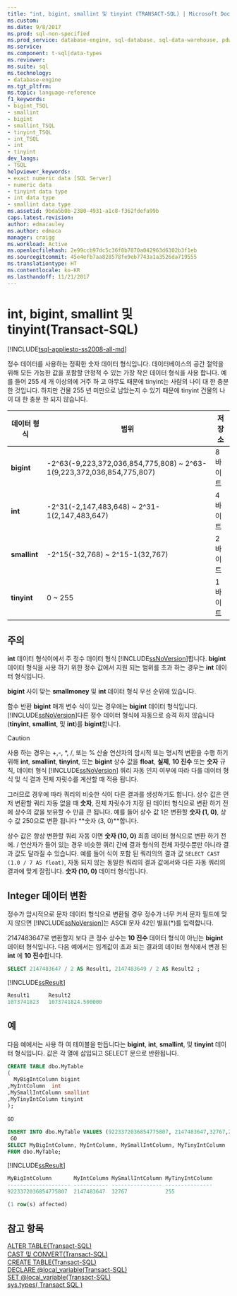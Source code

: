 ```yaml
---
title: "int, bigint, smallint 및 tinyint (TRANSACT-SQL) | Microsoft Docs"
ms.custom: 
ms.date: 9/8/2017
ms.prod: sql-non-specified
ms.prod_service: database-engine, sql-database, sql-data-warehouse, pdw
ms.service: 
ms.component: t-sql|data-types
ms.reviewer: 
ms.suite: sql
ms.technology:
- database-engine
ms.tgt_pltfrm: 
ms.topic: language-reference
f1_keywords:
- bigint_TSQL
- smallint
- bigint
- smallint_TSQL
- tinyint_TSQL
- int_TSQL
- int
- tinyint
dev_langs:
- TSQL
helpviewer_keywords:
- exact numeric data [SQL Server]
- numeric data
- tinyint data type
- int data type
- smallint data type
ms.assetid: 9bda5b0b-2380-4931-a1c8-f362fdefa99b
caps.latest.revision: 
author: edmacauley
ms.author: edmaca
manager: craigg
ms.workload: Active
ms.openlocfilehash: 2e99ccb97dc5c36f8b7870a042963d6302b3f1eb
ms.sourcegitcommit: 45e4efb7aa828578fe9eb7743a1a3526da719555
ms.translationtype: HT
ms.contentlocale: ko-KR
ms.lasthandoff: 11/21/2017
---
```

# <a name="int-bigint-smallint-and-tinyint-transact-sql"></a>int, bigint, smallint 및 tinyint(Transact-SQL)
[!INCLUDE[tsql-appliesto-ss2008-all-md](../../includes/tsql-appliesto-ss2008-all-md.md)]

정수 데이터를 사용하는 정확한 숫자 데이터 형식입니다. 데이터베이스의 공간 절약을 위해 모든 가능한 값을 포함할 안정적 수 있는 가장 작은 데이터 형식을 사용 합니다. 예를 들어 255 세 개 이상의에 거주 하 고 아무도 때문에 tinyint는 사람의 나이 대 한 충분 한 것입니다. 하지만 건물 255 년 미만으로 남았는지 수 있기 때문에 tinyint 건물의 나이 대 한 충분 한 되지 않습니다.
  
|데이터 형식|범위|저장소|  
|---|---|---|
|**bigint**|-2^63(-9,223,372,036,854,775,808) ~ 2^63-1(9,223,372,036,854,775,807)|8 바이트|  
|**int**|-2^31(-2,147,483,648) ~ 2^31-1(2,147,483,647)|4 바이트|  
|**smallint**|-2^15(-32,768) ~ 2^15-1(32,767)|2바이트|  
|**tinyint**|0 ~ 255|1바이트|  
  
## <a name="remarks"></a>주의  
**int** 데이터 형식이에서 주 정수 데이터 형식 [!INCLUDE[ssNoVersion](../../includes/ssnoversion-md.md)]합니다. **bigint** 데이터 형식을 사용 하기 위한 정수 값에서 지원 되는 범위를 초과 하는 경우는 **int** 데이터 형식입니다.
  
**bigint** 사이 맞는 **smallmoney** 및 **int** 데이터 형식 우선 순위에 있습니다.
  
함수 반환 **bigint** 매개 변수 식이 있는 경우에는 **bigint** 데이터 형식입니다. [!INCLUDE[ssNoVersion](../../includes/ssnoversion-md.md)]다른 정수 데이터 형식에 자동으로 승격 하지 않습니다 (**tinyint**, **smallint**, 및 **int**)를 **bigint**합니다.
  
> [!CAUTION]  
>  사용 하는 경우는 +,-, \*, /, 또는 % 산술 연산자의 암시적 또는 명시적 변환을 수행 하기 위해 **int**, **smallint**, **tinyint**, 또는  **bigint** 상수 값을 **float**, **실제**, **10 진수** 또는 **숫자** 규칙, 데이터 형식 [!INCLUDE[ssNoVersion](../../includes/ssnoversion-md.md)] 쿼리 자동 인지 여부에 따라 다를 데이터 형식 및 식 결과 전체 자릿수를 계산할 때 적용 됩니다.  
>   
>  그러므로 경우에 따라 쿼리의 비슷한 식이 다른 결과를 생성하기도 합니다. 상수 값은 먼저 변환할 쿼리 자동 없을 때 **숫자**, 전체 자릿수가 지정 된 데이터 형식으로 변환 하기 전에 상수의 값을 보유할 수 만큼 큰 됩니다. 예를 들어 상수 값 1은 변환할 **숫자 (1, 0)**, 상수 값 250으로 변환 됩니다 **숫자 (3, 0)**합니다.  
>   
>  상수 값은 항상 변환할 쿼리 자동 이면 **숫자 (10, 0)** 최종 데이터 형식으로 변환 하기 전에. / 연산자가 들어 있는 경우 비슷한 쿼리 간에 결과 형식의 전체 자릿수뿐만 아니라 결과 값도 달라질 수 있습니다. 예를 들어 식이 포함 된 쿼리의의 결과 값 `SELECT CAST (1.0 / 7 AS float)`, 자동 되지 않는 동일한 쿼리의 결과 값에서와 다른 자동 쿼리의 결과에 맞게 잘립니다. **숫자 (10, 0)** 데이터 형식입니다.  
  
## <a name="converting-integer-data"></a>Integer 데이터 변환
정수가 암시적으로 문자 데이터 형식으로 변환될 경우 정수가 너무 커서 문자 필드에 맞지 않으면 [!INCLUDE[ssNoVersion](../../includes/ssnoversion-md.md)]는 ASCII 문자 42인 별표(*)를 입력합니다.
  
2147483647로 변환할지 보다 큰 정수 상수는 **10 진수** 데이터 형식이 아닌는 **bigint** 데이터 형식입니다. 다음 예에서는 임계값이 초과 되는 결과의 데이터 형식에서 변경 된 **int** 에 **10 진수**합니다.
  
```sql
SELECT 2147483647 / 2 AS Result1, 2147483649 / 2 AS Result2 ;  
```  
  
[!INCLUDE[ssResult](../../includes/ssresult-md.md)]
  
```sql
Result1      Result2  
1073741823   1073741824.500000  
```  
  
## <a name="examples"></a>예  
다음 예에서는 사용 하 여 테이블을 만듭니다는 **bigint**, **int**, **smallint**, 및 **tinyint** 데이터 형식입니다. 값은 각 열에 삽입되고 SELECT 문으로 반환됩니다.
  
```sql
CREATE TABLE dbo.MyTable  
(  
  MyBigIntColumn bigint  
,MyIntColumn  int
,MySmallIntColumn smallint
,MyTinyIntColumn tinyint
);  
  
GO  
  
INSERT INTO dbo.MyTable VALUES (9223372036854775807, 2147483647,32767,255);  
 GO  
SELECT MyBigIntColumn, MyIntColumn, MySmallIntColumn, MyTinyIntColumn  
FROM dbo.MyTable;  
```  
  
[!INCLUDE[ssResult](../../includes/ssresult-md.md)]
  
```sql
MyBigIntColumn       MyIntColumn MySmallIntColumn MyTinyIntColumn  
-------------------- ----------- ---------------- ---------------  
9223372036854775807  2147483647  32767            255  
  
(1 row(s) affected)  
```  
  
## <a name="see-also"></a>참고 항목
[ALTER TABLE&#40;Transact-SQL&#41;](../../t-sql/statements/alter-table-transact-sql.md)  
[CAST 및 CONVERT&#40;Transact-SQL&#41;](../../t-sql/functions/cast-and-convert-transact-sql.md)  
[CREATE TABLE&#40;Transact-SQL&#41;](../../t-sql/statements/create-table-transact-sql.md)  
[DECLARE @local_variable&#40;Transact-SQL&#41;](../../t-sql/language-elements/declare-local-variable-transact-sql.md)  
[SET @local_variable&#40;Transact-SQL&#41;](../../t-sql/language-elements/set-local-variable-transact-sql.md)  
[sys.types&#40; Transact SQL &#41;](../../relational-databases/system-catalog-views/sys-types-transact-sql.md)
  
  
